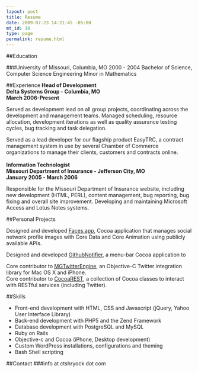 ```yaml
--- 
layout: post
title: Resume
date: 2009-07-23 14:21:45 -05:00
mt_id: 10
type: page
permalink: resume.html
---
```

##Education 

###University of Missouri, Columbia, MO 
2000 - 2004 
Bachelor of Science, Computer Science Engineering 
Minor in Mathematics

##Experience 
**Head of Development**  
**Delta Systems Group - Columbia, MO**  
**March 2006-Present**  
 
Served as development lead on all group projects, coordinating across the development and management teams.  Managed scheduling, resource allocation, development iterations as well as quality assurance testing cycles, bug tracking and task delegation.  

Served as a lead developer for our flagship product EasyTRC, a contract management system in use by several Chamber of Commerce organizations to manage their clients, customers and contracts online.
<br/><br />
**Information Technologist**  
**Missouri Department of Insurance - Jefferson City, MO**  
**January 2005 - March 2006**  

Responsible for the Missouri Department of Insurance website, including new development (HTML, PERL), content management, bug reporting, bug fixing and overall site improvement. Developing and maintaining Microsoft Access and Lotus Notes systems.

##Personal Projects

Designed and developed [Faces.app][4], Cocoa application that manages social network profile images with Core Data and Core Animation using publicly available APIs.

Designed and developed [GithubNotifier][5], a menu-bar Cocoa application to 

Core contributor to [MGTwitterEngine][1], an Objective-C Twitter integration library for Mac OS X and iPhone.  
Core contributor to [CocoaREST][2], a collection of Cocoa classes to interact with RESTful services (including Twitter).  

##Skills 

* Front-end development with HTML, CSS and Javascript (jQuery, Yahoo User Interface Library)
* Back-end development with PHP5 and the Zend Framework
* Database development with PostgreSQL and MySQL
* Ruby on Rails
* Objective-c and Cocoa (iPhone, Desktop development)
* Custom WordPress installations, configurations and theming
* Bash Shell scripting 

##Contact 
###info at ctshryock dot com

[1]: http://github.com/ctshryock/MGTwitterEngine
[2]: http://github.com/ctshryock/CocoaREST
[3]: http://github.com/ctshryock/jrfeedbackprovider
[4]: http://ctshryock.com/facesapp.html
[5]: http://ctshryock.com/git-notifi.html 
